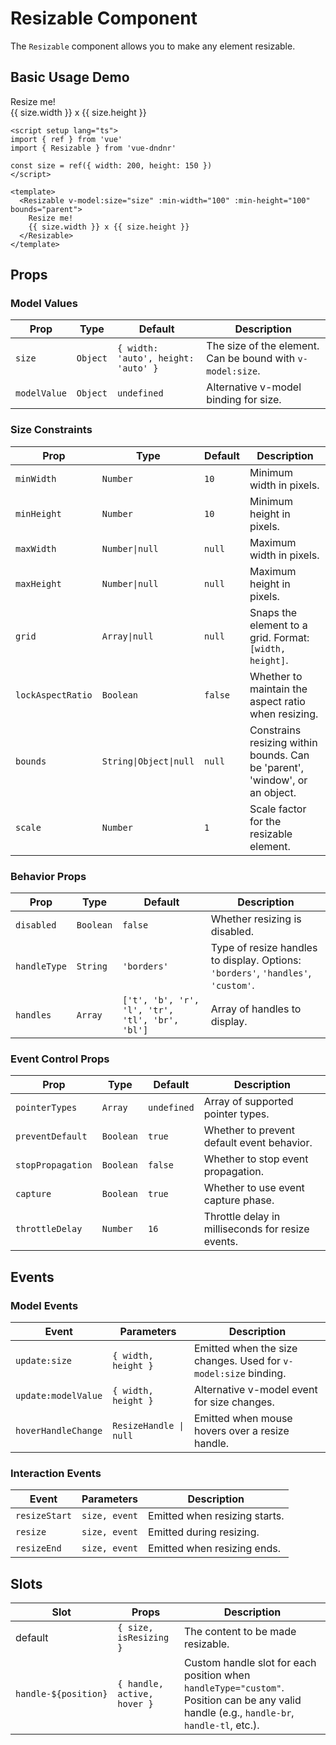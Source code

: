 # Resizable Component

The `Resizable` component allows you to make any element resizable.

## Basic Usage Demo
<script setup lang="ts">
import { ref } from 'vue'
import { Resizable } from 'vue-dndnr'

const size = ref({ width: 200, height: 150 })
</script>

<DemoContainer>
  <Resizable v-model:size="size" :min-width="100" :min-height="100" bounds="parent">
    <div class="resizable-box">
      Resize me!
      <div class="text-sm color-text-light">
        {{ size.width }} x {{ size.height }}
      </div>
    </div>
  </Resizable>
</DemoContainer>

```vue
<script setup lang="ts">
import { ref } from 'vue'
import { Resizable } from 'vue-dndnr'

const size = ref({ width: 200, height: 150 })
</script>

<template>
  <Resizable v-model:size="size" :min-width="100" :min-height="100" bounds="parent">
    Resize me!
    {{ size.width }} x {{ size.height }}
  </Resizable>
</template>
```

## Props

### Model Values

| Prop | Type | Default | Description |
|------|------|---------|-------------|
| `size` | `Object` | `{ width: 'auto', height: 'auto' }` | The size of the element. Can be bound with `v-model:size`. |
| `modelValue` | `Object` | `undefined` | Alternative v-model binding for size. |

### Size Constraints

| Prop | Type | Default | Description |
|------|------|---------|-------------|
| `minWidth` | `Number` | `10` | Minimum width in pixels. |
| `minHeight` | `Number` | `10` | Minimum height in pixels. |
| `maxWidth` | `Number\|null` | `null` | Maximum width in pixels. |
| `maxHeight` | `Number\|null` | `null` | Maximum height in pixels. |
| `grid` | `Array\|null` | `null` | Snaps the element to a grid. Format: `[width, height]`. |
| `lockAspectRatio` | `Boolean` | `false` | Whether to maintain the aspect ratio when resizing. |
| `bounds` | `String\|Object\|null` | `null` | Constrains resizing within bounds. Can be 'parent', 'window', or an object. |
| `scale` | `Number` | `1` | Scale factor for the resizable element. |

### Behavior Props

| Prop | Type | Default | Description |
|------|------|---------|-------------|
| `disabled` | `Boolean` | `false` | Whether resizing is disabled. |
| `handleType` | `String` | `'borders'` | Type of resize handles to display. Options: `'borders'`, `'handles'`, `'custom'`. |
| `handles` | `Array` | `['t', 'b', 'r', 'l', 'tr', 'tl', 'br', 'bl']` | Array of handles to display. |

### Event Control Props

| Prop | Type | Default | Description |
|------|------|---------|-------------|
| `pointerTypes` | `Array` | `undefined` | Array of supported pointer types. |
| `preventDefault` | `Boolean` | `true` | Whether to prevent default event behavior. |
| `stopPropagation` | `Boolean` | `false` | Whether to stop event propagation. |
| `capture` | `Boolean` | `true` | Whether to use event capture phase. |
| `throttleDelay` | `Number` | `16` | Throttle delay in milliseconds for resize events. |

## Events

### Model Events

| Event | Parameters | Description |
|-------|------------|-------------|
| `update:size` | `{ width, height }` | Emitted when the size changes. Used for `v-model:size` binding. |
| `update:modelValue` | `{ width, height }` | Alternative v-model event for size changes. |
| `hoverHandleChange` | `ResizeHandle \| null` | Emitted when mouse hovers over a resize handle. |

### Interaction Events

| Event | Parameters | Description |
|-------|------------|-------------|
| `resizeStart` | `size, event` | Emitted when resizing starts. |
| `resize` | `size, event` | Emitted during resizing. |
| `resizeEnd` | `size, event` | Emitted when resizing ends. |

## Slots

| Slot | Props | Description |
|------|-------|-------------|
| default | `{ size, isResizing }` | The content to be made resizable. |
| `handle-${position}` | `{ handle, active, hover }` | Custom handle slot for each position when `handleType="custom"`. Position can be any valid handle (e.g., `handle-br`, `handle-tl`, etc.). |
